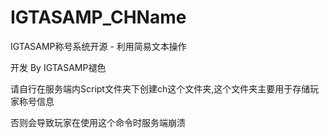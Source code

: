 # IGTASAMP_CHName
IGTASAMP称号系统开源 - 利用简易文本操作

开发 By IGTASAMP褪色

请自行在服务端内Script文件夹下创建ch这个文件夹,这个文件夹主要用于存储玩家称号信息

否则会导致玩家在使用这个命令时服务端崩溃
